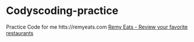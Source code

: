 # Codyscoding-practice
Practice Code for me 
htts://remyeats.com
<a href="htts://remyeats.com">Remy Eats - Review your favorite restaurants</a>
